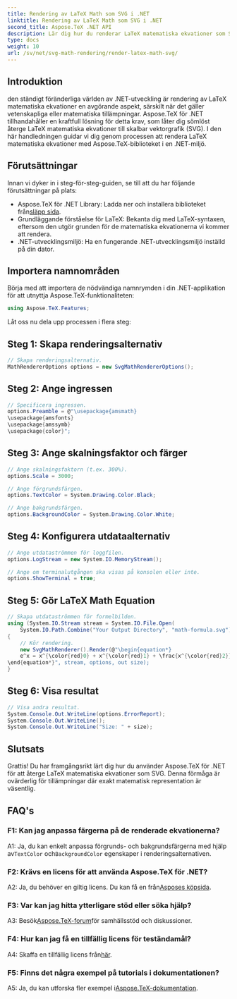 ```yaml
---
title: Rendering av LaTeX Math som SVG i .NET
linktitle: Rendering av LaTeX Math som SVG i .NET
second_title: Aspose.TeX .NET API
description: Lär dig hur du renderar LaTeX matematiska ekvationer som SVG i .NET med Aspose.TeX. Steg-för-steg-guide med anpassningsbara alternativ för exakt matematisk representation.
type: docs
weight: 10
url: /sv/net/svg-math-rendering/render-latex-math-svg/
---
```

## Introduktion

den ständigt föränderliga världen av .NET-utveckling är rendering av LaTeX matematiska ekvationer en avgörande aspekt, särskilt när det gäller vetenskapliga eller matematiska tillämpningar. Aspose.TeX för .NET tillhandahåller en kraftfull lösning för detta krav, som låter dig sömlöst återge LaTeX matematiska ekvationer till skalbar vektorgrafik (SVG). I den här handledningen guidar vi dig genom processen att rendera LaTeX matematiska ekvationer med Aspose.TeX-biblioteket i en .NET-miljö.

## Förutsättningar

Innan vi dyker in i steg-för-steg-guiden, se till att du har följande förutsättningar på plats:

-  Aspose.TeX för .NET Library: Ladda ner och installera biblioteket från[släpp sida](https://releases.aspose.com/tex/net/).
- Grundläggande förståelse för LaTeX: Bekanta dig med LaTeX-syntaxen, eftersom den utgör grunden för de matematiska ekvationerna vi kommer att rendera.
- .NET-utvecklingsmiljö: Ha en fungerande .NET-utvecklingsmiljö inställd på din dator.

## Importera namnområden

Börja med att importera de nödvändiga namnrymden i din .NET-applikation för att utnyttja Aspose.TeX-funktionaliteten:

```csharp
using Aspose.TeX.Features;
```

Låt oss nu dela upp processen i flera steg:

## Steg 1: Skapa renderingsalternativ

```csharp
// Skapa renderingsalternativ.
MathRendererOptions options = new SvgMathRendererOptions();
```

## Steg 2: Ange ingressen

```csharp
// Specificera ingressen.
options.Preamble = @"\usepackage{amsmath}
\usepackage{amsfonts}
\usepackage{amssymb}
\usepackage{color}";
```

## Steg 3: Ange skalningsfaktor och färger

```csharp
// Ange skalningsfaktorn (t.ex. 300%).
options.Scale = 3000;

// Ange förgrundsfärgen.
options.TextColor = System.Drawing.Color.Black;

// Ange bakgrundsfärgen.
options.BackgroundColor = System.Drawing.Color.White;
```

## Steg 4: Konfigurera utdataalternativ

```csharp
// Ange utdataströmmen för loggfilen.
options.LogStream = new System.IO.MemoryStream();

// Ange om terminalutgången ska visas på konsolen eller inte.
options.ShowTerminal = true;
```

## Steg 5: Gör LaTeX Math Equation

```csharp
// Skapa utdataströmmen för formelbilden.
using (System.IO.Stream stream = System.IO.File.Open(
    System.IO.Path.Combine("Your Output Directory", "math-formula.svg"), System.IO.FileMode.Create))
{
    // Kör rendering.
    new SvgMathRenderer().Render(@"\begin{equation*}
    e^x = x^{\color{red}0} + x^{\color{red}1} + \frac{x^{\color{red}2}}{2} + \frac{x^{\color{red}3}}{6} + \cdots = \sum_{n\geq 0} \frac{x^{\color{red}n}}{n!}
\end{equation*}", stream, options, out size);
}
```

## Steg 6: Visa resultat

```csharp
// Visa andra resultat.
System.Console.Out.WriteLine(options.ErrorReport);
System.Console.Out.WriteLine();
System.Console.Out.WriteLine("Size: " + size);
```

## Slutsats

Grattis! Du har framgångsrikt lärt dig hur du använder Aspose.TeX för .NET för att återge LaTeX matematiska ekvationer som SVG. Denna förmåga är ovärderlig för tillämpningar där exakt matematisk representation är väsentlig.

## FAQ's

### F1: Kan jag anpassa färgerna på de renderade ekvationerna?

 A1: Ja, du kan enkelt anpassa förgrunds- och bakgrundsfärgerna med hjälp av`TextColor` och`BackgroundColor` egenskaper i renderingsalternativen.

### F2: Krävs en licens för att använda Aspose.TeX för .NET?

 A2: Ja, du behöver en giltig licens. Du kan få en från[Asposes köpsida](https://purchase.aspose.com/buy).

### F3: Var kan jag hitta ytterligare stöd eller söka hjälp?

 A3: Besök[Aspose.TeX-forum](https://forum.aspose.com/c/tex/47)för samhällsstöd och diskussioner.

### F4: Hur kan jag få en tillfällig licens för teständamål?

 A4: Skaffa en tillfällig licens från[här](https://purchase.aspose.com/temporary-license/).

### F5: Finns det några exempel på tutorials i dokumentationen?

 A5: Ja, du kan utforska fler exempel i[Aspose.TeX-dokumentation](https://reference.aspose.com/tex/net/).